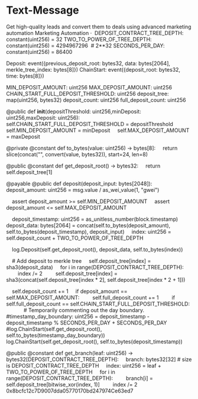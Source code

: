 # Text-Message
Get high-quality leads and convert them to deals using advanced marketing automation ‎Marketing Automation · ‎
DEPOSIT_CONTRACT_TREE_DEPTH: constant(uint256) = 32
TWO_TO_POWER_OF_TREE_DEPTH: constant(uint256) = 4294967296  # 2**32
SECONDS_PER_DAY: constant(uint256) = 86400

Deposit: event({previous_deposit_root: bytes32, data: bytes[2064], merkle_tree_index: bytes[8]})
ChainStart: event({deposit_root: bytes32, time: bytes[8]})

MIN_DEPOSIT_AMOUNT: uint256
MAX_DEPOSIT_AMOUNT: uint256
CHAIN_START_FULL_DEPOSIT_THRESHOLD: uint256
deposit_tree: map(uint256, bytes32)
deposit_count: uint256
full_deposit_count: uint256

@public
def __init__(depositThreshold: uint256,minDeposit: uint256,maxDeposit: uint256):
    self.CHAIN_START_FULL_DEPOSIT_THRESHOLD = depositThreshold
    self.MIN_DEPOSIT_AMOUNT = minDeposit
    self.MAX_DEPOSIT_AMOUNT = maxDeposit


@private
@constant
def to_bytes(value: uint256) -> bytes[8]:
    return slice(concat("", convert(value, bytes32)), start=24, len=8)

@public
@constant
def get_deposit_root() -> bytes32:
    return self.deposit_tree[1]

@payable
@public
def deposit(deposit_input: bytes[2048]):
    deposit_amount: uint256 = msg.value / as_wei_value(1, "gwei")

    assert deposit_amount >= self.MIN_DEPOSIT_AMOUNT
    assert deposit_amount <= self.MAX_DEPOSIT_AMOUNT

    deposit_timestamp: uint256 = as_unitless_number(block.timestamp)
    deposit_data: bytes[2064] = concat(self.to_bytes(deposit_amount), self.to_bytes(deposit_timestamp), deposit_input)
    index: uint256 = self.deposit_count + TWO_TO_POWER_OF_TREE_DEPTH

    log.Deposit(self.get_deposit_root(), deposit_data, self.to_bytes(index))

    # Add deposit to merkle tree
    self.deposit_tree[index] = sha3(deposit_data)
    for i in range(DEPOSIT_CONTRACT_TREE_DEPTH):
        index /= 2
        self.deposit_tree[index] = sha3(concat(self.deposit_tree[index * 2], self.deposit_tree[index * 2 + 1]))

    self.deposit_count += 1
    if deposit_amount == self.MAX_DEPOSIT_AMOUNT:
        self.full_deposit_count += 1
        if self.full_deposit_count == self.CHAIN_START_FULL_DEPOSIT_THRESHOLD:
            # Temporarily commenting out the day boundary. 
            #timestamp_day_boundary: uint256 = deposit_timestamp - deposit_timestamp % SECONDS_PER_DAY + SECONDS_PER_DAY
            #log.ChainStart(self.get_deposit_root(), self.to_bytes(timestamp_day_boundary))
            log.ChainStart(self.get_deposit_root(), self.to_bytes(deposit_timestamp))

@public
@constant
def get_branch(leaf: uint256) -> bytes32[DEPOSIT_CONTRACT_TREE_DEPTH]:
    branch: bytes32[32] # size is DEPOSIT_CONTRACT_TREE_DEPTH
    index: uint256 = leaf + TWO_TO_POWER_OF_TREE_DEPTH
    for i in range(DEPOSIT_CONTRACT_TREE_DEPTH):
        branch[i] = self.deposit_tree[bitwise_xor(index, 1)]
        index /= 2
    0x8bcfc12c7D9007dda05770170bd247974Ce63ed7
